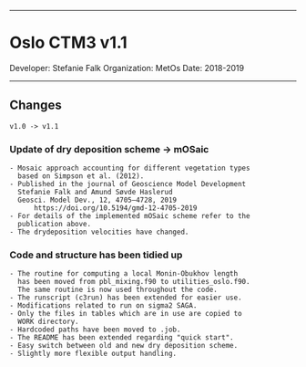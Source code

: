 *******************************
# Oslo CTM3 v1.1
Developer: 	Stefanie Falk
Organization: 	MetOs
Date:		2018-2019
*******************************
## Changes
	v1.0 -> v1.1
### Update of dry deposition scheme -> mOSaic
	- Mosaic approach accounting for different vegetation types
	  based on Simpson et al. (2012).
	- Published in the journal of Geoscience Model Development
	  Stefanie Falk and Amund Søvde Haslerud
	  Geosci. Model Dev., 12, 4705–4728, 2019
          https://doi.org/10.5194/gmd-12-4705-2019
	- For details of the implemented mOSaic scheme refer to the 
	  publication above.
	- The drydeposition velocities have changed.
### Code and structure has been tidied up
	- The routine for computing a local Monin-Obukhov length
	  has been moved from pbl_mixing.f90 to utilities_oslo.f90. 
	  The same routine is now used throughout the code.
	- The runscript (c3run) has been extended for easier use.
	- Modifications related to run on sigma2 SAGA.
	- Only the files in tables which are in use are copied to
	  WORK directory.
	- Hardcoded paths have been moved to .job.
	- The README has been extended regarding "quick start".
	- Easy switch between old and new dry deposition scheme.
	- Slightly more flexible output handling.

